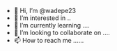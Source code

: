 - 👋 Hi, I’m @wadepe23 
- 👀 I’m interested in ..
- 🌱 I’m currently learning ....
- 💞️ I’m looking to collaborate on ....
- 📫 How to reach me ......

<!---
wadepe23/wadepe23 is a ✨ special ✨ repository because its `README.md` (this file) appears on your GitHub profile.
You can click the Preview link to take a look at your changes.
--->
